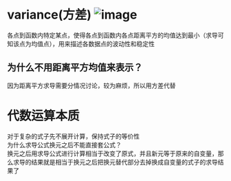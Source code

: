 # variance(方差) ![image](https://user-images.githubusercontent.com/70088813/226083684-6fc4578d-215a-4803-940e-952349992ab6.png)

各点到函数内特定某点，使得各点到函数内各点距离平方的均值达到最小（求导可知该点为均值点），用来描述各数据点的波动性和稳定性
## 为什么不用距离平方均值来表示？
因为距离平方求导需要分情况讨论，较为麻烦，所以用方差代替
# 代数运算本质
对于复杂的式子先不展开计算，保持式子的等价性<br/>
为什么求导公式换元之后不能直接套公式？<br/>
换元之后用求导公式进行计算相当于改变了原式，并且新元等于原来的自变量，那么求导的结果就是相当于换元之后把换元替代部分去掉换成自变量的式子的求导结果了
